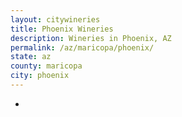 ```yaml
---
layout: citywineries
title: Phoenix Wineries
description: Wineries in Phoenix, AZ
permalink: /az/maricopa/phoenix/
state: az
county: maricopa
city: phoenix
---
```

-

